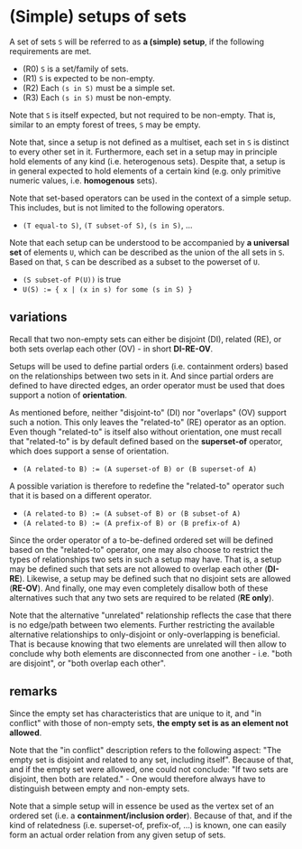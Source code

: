 
<!-- ======================================================================= -->
# (Simple) setups of sets

A set of sets `S` will be referred to as **a (simple) setup**,
if the following requirements are met.

* (R0) `S` is a set/family of sets.
* (R1) `S` is expected to be non-empty.
* (R2) Each `(s in S)` must be a simple set.
* (R3) Each `(s in S)` must be non-empty.

Note that `S` is itself expected, but not required to be non-empty.
That is, similar to an empty forest of trees, `S` may be empty.

Note that, since a setup is not defined as a multiset, each set in `S` is
distinct to every other set in it. Furthermore, each set in a setup may in
principle hold elements of any kind (i.e. heterogenous sets). Despite that,
a setup is in general expected to hold elements of a certain kind (e.g. only
primitive numeric values, i.e. **homogenous** sets).

Note that set-based operators can be used in the context of a simple setup.
This includes, but is not limited to the following operators.

* `(T equal-to S)`, `(T subset-of S)`, `(s in S)`, ...

Note that each setup can be understood to be accompanied by **a universal set**
of elements `U`, which can be described as the union of the all sets in `S`.
Based on that, `S` can be described as a subset to the powerset of `U`.

* `(S subset-of P(U))` is true
* `U(S) := { x | (x in s) for some (s in S) }`

<!-- ======================================================================= -->
## variations

Recall that two non-empty sets can either be disjoint (DI), related (RE),
or both sets overlap each other (OV) - in short **DI-RE-OV**.

Setups will be used to define partial orders (i.e. containment orders) based
on the relationships between two sets in it. And since partial orders are
defined to have directed edges, an order operator must be used that does
support a notion of **orientation**.

As mentioned before, neither "disjoint-to" (DI) nor "overlaps" (OV) support
such a notion. This only leaves the "related-to" (RE) operator as an option.
Even though "related-to" is itself also without orientation, one must recall
that "related-to" is by default defined based on the **superset-of** operator,
which does support a sense of orientation.

* `(A related-to B) := (A superset-of B) or (B superset-of A)`

A possible variation is therefore to redefine the "related-to" operator such
that it is based on a different operator.

* `(A related-to B) := (A subset-of B) or (B subset-of A)`
* `(A related-to B) := (A prefix-of B) or (B prefix-of A)`

Since the order operator of a to-be-defined ordered set will be defined based
on the "related-to" operator, one may also choose to restrict the types of
relationships two sets in such a setup may have. That is, a setup may be defined
such that sets are not allowed to overlap each other (**DI-RE**). Likewise, a
setup may be defined such that no disjoint sets are allowed (**RE-OV**). And
finally, one may even completely disallow both of these alternatives such that
any two sets are required to be related (**RE only**).

Note that the alternative "unrelated" relationship reflects the case that
there is no edge/path between two elements. Further restricting the available
alternative relationships to only-disjoint or only-overlapping is beneficial.
That is because knowing that two elements are unrelated will then allow to
conclude why both elements are disconnected from one another - i.e. "both are
disjoint", or "both overlap each other".

<!-- ======================================================================= -->
## remarks

Since the empty set has characteristics that are unique to it, and "in conflict"
with those of non-empty sets, **the empty set is as an element not allowed**.

Note that the "in conflict" description refers to the following aspect:
"The empty set is disjoint and related to any set, including itself".
Because of that, and if the empty set were allowed, one could not conclude:
"If two sets are disjoint, then both are related." - One would therefore
always have to distinguish between empty and non-empty sets.

Note that a simple setup will in essence be used as the vertex set of an
ordered set (i.e. a **containment/inclusion order**). Because of that, and
if the kind of relatedness (i.e. superset-of, prefix-of, ...) is known, one
can easily form an actual order relation from any given setup of sets.
